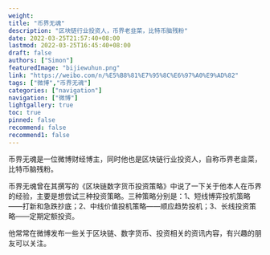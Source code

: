 ```yaml
---
weight: 
title: "币界无魂"
description: "区块链行业投资人，币界老韭菜，比特币脑残粉"
date: 2022-03-25T21:57:40+08:00
lastmod: 2022-03-25T16:45:40+08:00
draft: false
authors: ["Simon"]
featuredImage: "bijiewuhun.png"
link: "https://weibo.com/n/%E5%B8%81%E7%95%8C%E6%97%A0%E9%AD%82"
tags: ["微博","币界无魂"]
categories: ["navigation"]
navigation: ["微博"]
lightgallery: true
toc: true
pinned: false
recommend: false
recommend1: false
---
```

币界无魂是一位微博财经博主，同时他也是区块链行业投资人，自称币界老韭菜，比特币脑残粉。

币界无魂曾在其撰写的《区块链数字货币投资策略》中说了一下关于他本人在币界的经验，主要是想尝试三种投资策略。三种策略分别是：1、短线博弈投机策略——打新和急跌抄底；2、中线价值投机策略——顺应趋势投机；3、长线投资策略——定期定额投资。

他常常在微博发布一些关于区块链、数字货币、投资相关的资讯内容，有兴趣的朋友可以关注。


